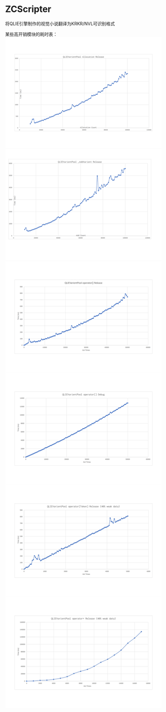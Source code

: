 # ZCScripter
将QLIE引擎制作的视觉小说翻译为KRKR/NVL可识别格式

某些高开销模块的耗时表：
![QLIEVarientPool Allocation Release](QLIEVarientPool%20Allocation%20Release%20(2).jpg)
![QLIEVarientPool _AddVarient Release](QLIEVarientPool%20_AddVarient%20Release.jpg)
![QLIEVarientPool operator[] Release](QLIEVarientPool%20operator%5B%5D%20Release.jpg)
![QLIEVarientPool operator[] Debug](QLIEVarientPool%20operator%5B%5D%20Debug.jpg)
![QLIEVarientPool operator[Token] Release (40% weak data)](QLIEVarientPool%20operator%5BToken%5D%20Release%20(40%25%20weak%20data).jpg)
![QLIEVarientPool operator+ Release (40% weak data)](QLIEVarientPool%20operator+%20Release%20(40%25%20weak%20data).jpg)